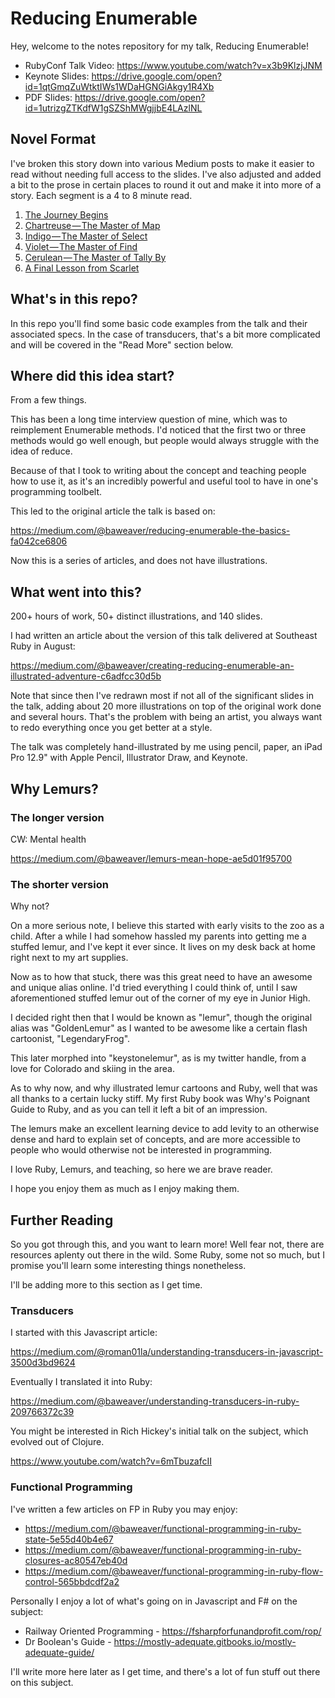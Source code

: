 # Reducing Enumerable

Hey, welcome to the notes repository for my talk, Reducing Enumerable!

* RubyConf Talk Video: https://www.youtube.com/watch?v=x3b9KlzjJNM
* Keynote Slides: https://drive.google.com/open?id=1qtGmqZuWtktIWs1WDaHGNGiAkgy1R4Xb
* PDF Slides: https://drive.google.com/open?id=1utrizgZTKdfW1gSZShMWgjjbE4LAzlNL

## Novel Format

I've broken this story down into various Medium posts to make it easier to read without needing full access to the slides. I've also adjusted and added a bit to the prose in certain places to round it out and make it into more of a story. Each segment is a 4 to 8 minute read.

1. [The Journey Begins](https://medium.com/@baweaver/reducing-enumerable-part-one-the-journey-begins-ddc1d4108490)
2. [Chartreuse — The Master of Map](https://medium.com/@baweaver/reducing-enumerable-part-two-chartreuse-master-of-map-7bc7fb3e6768)
3. [Indigo — The Master of Select](https://medium.com/@baweaver/reducing-enumerable-part-three-indigo-master-of-select-332d8eb0b0bd)
4. [Violet — The Master of Find](https://medium.com/@baweaver/reducing-enumerable-part-four-violet-master-of-find-436864d1712f)
5. [Cerulean — The Master of Tally By](https://medium.com/@baweaver/reducing-enumerable-part-five-cerulean-master-of-tally-by-9d5f9e430bc2)
6. [A Final Lesson from Scarlet](https://medium.com/@baweaver/reducing-enumerable-part-six-a-final-lesson-from-scarlet-425462e6a976)

## What's in this repo?

In this repo you'll find some basic code examples from the talk and their associated specs. In the case of transducers, that's a bit more complicated and will be covered in the "Read More" section below.

## Where did this idea start?

From a few things.

This has been a long time interview question of mine, which was to reimplement Enumerable methods. I'd noticed that the first two or three methods would go well enough, but people would always struggle with the idea of reduce.

Because of that I took to writing about the concept and teaching people how to use it, as it's an incredibly powerful and useful tool to have in one's programming toolbelt.

This led to the original article the talk is based on:

https://medium.com/@baweaver/reducing-enumerable-the-basics-fa042ce6806

Now this is a series of articles, and does not have illustrations.

## What went into this?

200+ hours of work, 50+ distinct illustrations, and 140 slides.

I had written an article about the version of this talk delivered at Southeast Ruby in August:

https://medium.com/@baweaver/creating-reducing-enumerable-an-illustrated-adventure-c6adfcc30d5b

Note that since then I've redrawn most if not all of the significant slides in the talk, adding about 20 more illustrations on top of the original work done and several hours. That's the problem with being an artist, you always want to redo everything once you get better at a style.

The talk was completely hand-illustrated by me using pencil, paper, an iPad Pro 12.9" with Apple Pencil, Illustrator Draw, and Keynote.

## Why Lemurs?

### The longer version

CW: Mental health

https://medium.com/@baweaver/lemurs-mean-hope-ae5d01f95700

### The shorter version

Why not?

On a more serious note, I believe this started with early visits to the zoo as a child. After a while I had somehow hassled my parents into getting me a stuffed lemur, and I've kept it ever since. It lives on my desk back at home right next to my art supplies.

Now as to how that stuck, there was this great need to have an awesome and unique alias online. I'd tried everything I could think of, until I saw aforementioned stuffed lemur out of the corner of my eye in Junior High.

I decided right then that I would be known as "lemur", though the original alias was "GoldenLemur" as I wanted to be awesome like a certain flash cartoonist, "LegendaryFrog".

This later morphed into "keystonelemur", as is my twitter handle, from a love for Colorado and skiing in the area.

As to why now, and why illustrated lemur cartoons and Ruby, well that was all thanks to a certain lucky stiff. My first Ruby book was Why's Poignant Guide to Ruby, and as you can tell it left a bit of an impression.

The lemurs make an excellent learning device to add levity to an otherwise dense and hard to explain set of concepts, and are more accessible to people who would otherwise not be interested in programming.

I love Ruby, Lemurs, and teaching, so here we are brave reader.

I hope you enjoy them as much as I enjoy making them.

## Further Reading

So you got through this, and you want to learn more! Well fear not, there are resources aplenty out there in the wild. Some Ruby, some not so much, but I promise you'll learn some interesting things nonetheless.

I'll be adding more to this section as I get time.

### Transducers

I started with this Javascript article:

https://medium.com/@roman01la/understanding-transducers-in-javascript-3500d3bd9624

Eventually I translated it into Ruby:

https://medium.com/@baweaver/understanding-transducers-in-ruby-209766372c39

You might be interested in Rich Hickey's initial talk on the subject, which evolved out of Clojure.

https://www.youtube.com/watch?v=6mTbuzafcII

### Functional Programming

I've written a few articles on FP in Ruby you may enjoy:

* https://medium.com/@baweaver/functional-programming-in-ruby-state-5e55d40b4e67
* https://medium.com/@baweaver/functional-programming-in-ruby-closures-ac80547eb40d
* https://medium.com/@baweaver/functional-programming-in-ruby-flow-control-565bbdcdf2a2

Personally I enjoy a lot of what's going on in Javascript and F# on the subject:

* Railway Oriented Programming - https://fsharpforfunandprofit.com/rop/
* Dr Boolean's Guide - https://mostly-adequate.gitbooks.io/mostly-adequate-guide/

I'll write more here later as I get time, and there's a lot of fun stuff out there on this subject.
